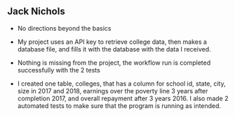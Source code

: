 **Jack Nichols**
--
- No directions beyond the basics
- My project uses an API key to retrieve college data, then makes a database file, and fills it with the database with the data I received.

- Nothing is missing from the project, the workflow run is completed successfully with the 2 tests 
- I created one table, colleges, that has a column for school id, state, city, size in 2017 and 2018, earnings over the poverty line 3 years after completion 2017, and overall repayment after 3 years 2016. I also made 2 automated tests to make sure that the program is running as intended.